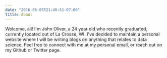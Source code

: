 ```yaml
---
date: "2016-05-05T21:48:51-07:00"
title: About
---
```


Welcome, all! I'm John Oliver, a 24 year old who recently graduated, currently located out of La Crosse, WI.  I've decided to maintain a personal website where I will be writing blogs on anything that relates to  data science. Feel free to connect with me at my personal email, or reach out on my Github or Twitter page.


